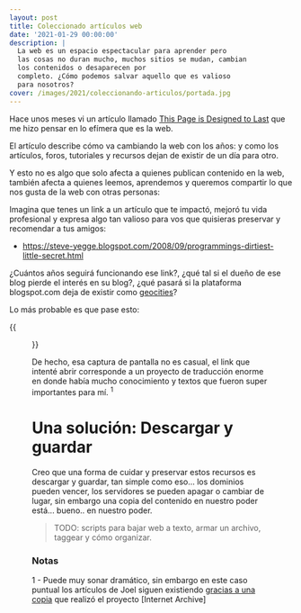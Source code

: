 ```yaml
---
layout: post
title: Coleccionado artículos web
date: '2021-01-29 00:00:00'
description: |
  La web es un espacio espectacular para aprender pero
  las cosas no duran mucho, muchos sitios se mudan, cambian
  los contenidos o desaparecen por
  completo. ¿Cómo podemos salvar aquello que es valioso
  para nosotros?
cover: /images/2021/coleccionando-articulos/portada.jpg
---
```


Hace unos meses vi un artículo llamado [This Page is Designed to Last](https://jeffhuang.com/designed_to_last/)
que me hizo pensar en lo efímera que es la web.

El artículo describe cómo va cambiando la web con los años: y como los
artículos, foros, tutoriales y recursos dejan de existir de un día para otro.

Y esto no es algo que solo afecta a quienes publican contenido en la web, también afecta
a quienes leemos, aprendemos y queremos compartir lo que nos gusta de la web con otras
personas:

Imagina que tenes un link a un artículo que te impactó, mejoró tu vida profesional y
expresa algo tan valioso para vos que quisieras preservar y recomendar a tus amigos:

- https://steve-yegge.blogspot.com/2008/09/programmings-dirtiest-little-secret.html

¿Cuántos años seguirá funcionando ese link?, ¿qué tal si el dueño de ese blog pierde el interés en
su blog?, ¿qué pasará si la plataforma blogspot.com deja de existir como [geocities](https://es.wikipedia.org/wiki/GeoCities)?

Lo más probable es que pase esto:

{{<figure src="/images/2021/coleccionando-articulos/404.png" caption="Lo que antes era un baúl de sabidiría...">}}

De hecho, esa captura de pantalla no es casual, el link que intenté abrir corresponde
a un proyecto de traducción enorme en donde había mucho conocimiento y textos
que fueron super importantes para mí. <sup>1</sup>

# Una solución: Descargar y guardar

Creo que una forma de cuidar y preservar estos recursos es descargar y guardar, tan simple como eso... los dominios pueden vencer, los servidores se pueden apagar o cambiar de lugar, sin embargo una copia del contenido en nuestro poder está... bueno.. en nuestro poder.

> TODO: scripts para bajar web a texto, armar un archivo, taggear y cómo organizar.

### Notas

1 - Puede muy sonar dramático, sin embargo en este caso puntual los artículos de Joel siguen existiendo [gracias a una copia](https://web.archive.org/web/20170505143403/http://local.joelonsoftware.com/mediawiki/index.php/Espa%C3%B1ol) que
realizó el proyecto [Internet Archive]
